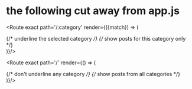 # the following cut away from app.js

<Route
  exact
  path='/:category'
  render={({match}) => (
    <div>
      <Categories
        category={match.params.category}/>
        {/* underline the selected category */}
      <Posts
        category={match.params.category}/>
        {/* show posts for this category only */}
    </div>
  )}/>

<Route
  exact
  path='/'
  render={() => (
    <div>
      <Categories
        category=''/>
        {/* don't underline any category */}
      <Posts
        category=''/>
        {/* show posts from all categories */}
    </div>
  )}/>
